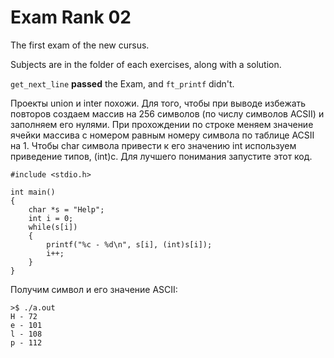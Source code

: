 # Exam Rank 02
The first exam of the new cursus.

Subjects are in the folder of each exercises, along with a solution.

``get_next_line`` **passed** the Exam, and ``ft_printf`` didn't.

Проекты union и inter похожи.
Для того, чтобы при выводе избежать повторов создаем массив на 256 символов (по числу символов ACSII) и заполняем его нулями. При прохождении по строке меняем значение ячейки массива с номером равным номеру символа по таблице ACSII на 1. Чтобы char символа привести к его значению int используем приведение типов, (int)c.
Для лучшего понимания запустите этот код.

	#include <stdio.h>
	
	int main()
	{
		char *s = "Help";
		int i = 0;
		while(s[i])
		{
			printf("%c - %d\n", s[i], (int)s[i]);
			i++;
		}
	}
Получим символ и его значение ASCII:

	>$ ./a.out 
	H - 72
	e - 101
	l - 108
	p - 112
